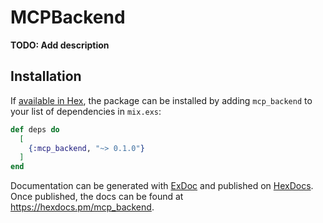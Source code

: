 # MCPBackend

**TODO: Add description**

## Installation

If [available in Hex](https://hex.pm/docs/publish), the package can be installed
by adding `mcp_backend` to your list of dependencies in `mix.exs`:

```elixir
def deps do
  [
    {:mcp_backend, "~> 0.1.0"}
  ]
end
```

Documentation can be generated with [ExDoc](https://github.com/elixir-lang/ex_doc)
and published on [HexDocs](https://hexdocs.pm). Once published, the docs can
be found at <https://hexdocs.pm/mcp_backend>.

